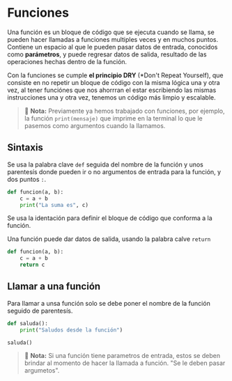 # Funciones

Una función es un bloque de código que se ejecuta cuando se llama, se pueden hacer llamadas a funciones multiples veces y en muchos puntos. Contiene un espacio al que le pueden pasar datos de entrada, conocidos como **parámetros**, y puede regresar datos de salida, resultado de las operaciones hechas dentro de la función.

Con la funciones se cumple **el principio DRY** (*Don't Repeat Yourself), que consiste en no repetir un bloque de código con la misma lógica una y otra vez, al tener funciónes que nos ahorrran el estar escribiendo las mismas instrucciones una y otra vez, tenemos un código más limpio y escalable.

> 📝 **Nota:** Previamente ya hemos trabajado con funciones, por ejemplo, la función `print(mensaje)` que imprime en la terminal lo que le pasemos como argumentos cuando la llamamos.

## Sintaxis

Se usa la palabra clave `def` seguida del nombre de la función y unos parentesís donde pueden ir o no argumentos de entrada para la función, y dos puntos `:`.

```python
def funcion(a, b):
    c = a + b
    print("La suma es", c)
```

Se usa la identación para definir el bloque de código que conforma a la función.

Una función puede dar datos de salida, usando la palabra calve `return`

```python
def funcion(a, b):
    c = a + b
    return c
```

## Llamar a una función

Para llamar a unsa función solo se debe poner el nombre de la función seguido de parentesís.

```python
def saluda():
    print("Saludos desde la función")

saluda()
```

> 📝 **Nota:** Si una función tiene parametros de entrada, estos se deben brindar al momento de hacer la llamada a función. "Se le deben pasar argumetos".
